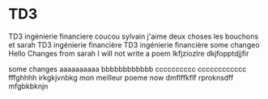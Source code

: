 # TD3
TD3 ingénierie financiere
coucou
sylvain
j'aime deux
choses
les bouchons
et
sarah
TD3 ingénierie financière
TD3 ingénierie financière
some changeo
Hello
Changes from sarah 
I will not write a poem
lkfjziozlre
dkjfopptdjjfir


some changes
aaaaaaaaaa
bbbbbbbbbbbb
cccccccccc
cccccccccccc
fffghhhh
irkgkjvnbkg
mon meilleur poeme now
dmflffkflf
rproknsdff
mfgbkbknjn

